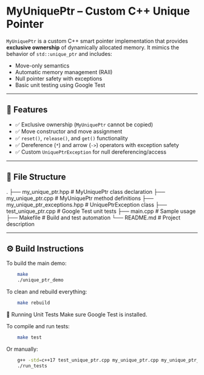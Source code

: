 # MyUniquePtr – Custom C++ Unique Pointer

`MyUniquePtr` is a custom C++ smart pointer implementation that provides **exclusive ownership** of dynamically allocated memory. It mimics the behavior of `std::unique_ptr` and includes:

- Move-only semantics
- Automatic memory management (RAII)
- Null pointer safety with exceptions
- Basic unit testing using Google Test

---

## 🚀 Features

- ✅ Exclusive ownership (`MyUniquePtr` cannot be copied)
- ✅ Move constructor and move assignment
- ✅ `reset()`, `release()`, and `get()` functionality
- ✅ Dereference (`*`) and arrow (`->`) operators with exception safety
- ✅ Custom `UniquePtrException` for null dereferencing/access

---

## 📁 File Structure

.
├── my_unique_ptr.hpp # MyUniquePtr class declaration
├── my_unique_ptr.cpp # MyUniquePtr method definitions
├── my_unique_ptr_exceptions.hpp # UniquePtrException class
├── test_unique_ptr.cpp # Google Test unit tests
├── main.cpp # Sample usage
├── Makefile # Build and test automation
└── README.md # Project description


---

## ⚙️ Build Instructions

To build the main demo:

```bash
    make
    ./unique_ptr_demo
```

To clean and rebuild everything:

```bash
    make rebuild
```

🧪 Running Unit Tests
Make sure Google Test is installed.

To compile and run tests:

```bash
    make test
```

Or manually:

```bash   
    g++ -std=c++17 test_unique_ptr.cpp my_unique_ptr.cpp my_unique_ptr_exceptions.cpp -lgtest -lgtest_main -pthread -o run_tests
    ./run_tests
```







